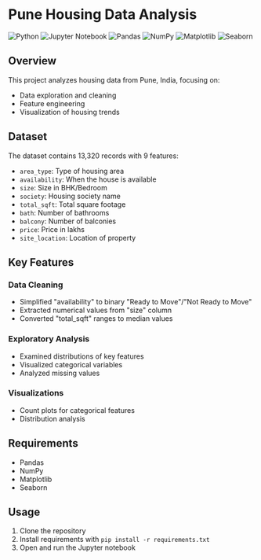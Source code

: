 # Pune Housing Data Analysis

![Python](https://img.shields.io/badge/python-3670A0?style=for-the-badge&logo=python&logoColor=ffdd54)
![Jupyter Notebook](https://img.shields.io/badge/jupyter-%23FA0F00.svg?style=for-the-badge&logo=jupyter&logoColor=white)
![Pandas](https://img.shields.io/badge/pandas-%23150458.svg?style=for-the-badge&logo=pandas&logoColor=white)
![NumPy](https://img.shields.io/badge/numpy-%23013243.svg?style=for-the-badge&logo=numpy&logoColor=white)
![Matplotlib](https://img.shields.io/badge/Matplotlib-%23ffffff.svg?style=for-the-badge&logo=Matplotlib&logoColor=black)
![Seaborn](https://img.shields.io/badge/Seaborn-%230C55A5.svg?style=for-the-badge&logo=seaborn&logoColor=white)

## Overview

This project analyzes housing data from Pune, India, focusing on:
- Data exploration and cleaning
- Feature engineering
- Visualization of housing trends

## Dataset

The dataset contains 13,320 records with 9 features:
- `area_type`: Type of housing area
- `availability`: When the house is available
- `size`: Size in BHK/Bedroom
- `society`: Housing society name
- `total_sqft`: Total square footage
- `bath`: Number of bathrooms
- `balcony`: Number of balconies
- `price`: Price in lakhs
- `site_location`: Location of property

## Key Features

### Data Cleaning
- Simplified "availability" to binary "Ready to Move"/"Not Ready to Move"
- Extracted numerical values from "size" column
- Converted "total_sqft" ranges to median values

### Exploratory Analysis
- Examined distributions of key features
- Visualized categorical variables
- Analyzed missing values

### Visualizations
- Count plots for categorical features
- Distribution analysis

## Requirements

- Pandas
- NumPy
- Matplotlib
- Seaborn

## Usage

1. Clone the repository
2. Install requirements with `pip install -r requirements.txt`
3. Open and run the Jupyter notebook

